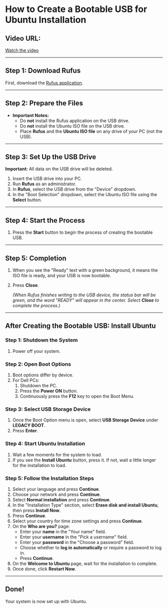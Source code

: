 # How to Create a Bootable USB for Ubuntu Installation

## Video URL:
[Watch the video](https://youtu.be/weJGM29CIkY)

---

## Step 1: Download Rufus

First, download the [Rufus application](https://rufus.ie/en/).

---

## Step 2: Prepare the Files

- **Important Notes:**
  - Do **not** install the Rufus application on the USB drive.
  - Do **not** install the Ubuntu ISO file on the USB drive.
  - Place **Rufus** and the **Ubuntu ISO file** on any drive of your PC (not the USB).

---

## Step 3: Set Up the USB Drive

**Important:** All data on the USB drive will be deleted.

1. Insert the USB drive into your PC.
2. Run **Rufus** as an administrator.
3. In **Rufus**, select the USB drive from the "Device" dropdown.
4. In the "Boot Selection" dropdown, select the Ubuntu ISO file using the **Select** button.

---

## Step 4: Start the Process

1. Press the **Start** button to begin the process of creating the bootable USB.

---

## Step 5: Completion

1. When you see the "Ready" text with a green background, it means the ISO file is ready, and your USB is now bootable.
2. Press **Close**.

   *(When Rufus finishes writing to the USB device, the status bar will be green, and the word "READY" will appear in the center. Select **Close** to complete the process.)*

---

## After Creating the Bootable USB: Install Ubuntu

### Step 1: Shutdown the System

1. Power off your system.

### Step 2: Open Boot Options

1. Boot options differ by device.
2. For Dell PCs:
   1. Shutdown the PC.
   2. Press the **Power ON** button.
   3. Continuously press the **F12** key to open the Boot Menu.

### Step 3: Select USB Storage Device

1. Once the Boot Option menu is open, select **USB Storage Device** under **LEGACY BOOT**.
2. Press **Enter**.

### Step 4: Start Ubuntu Installation

1. Wait a few moments for the system to load.
2. If you see the **Install Ubuntu** button, press it. If not, wait a little longer for the installation to load.

### Step 5: Follow the Installation Steps

1. Select your language and press **Continue**.
2. Choose your network and press **Continue**.
3. Select **Normal installation** and press **Continue**.
4. In the "Installation Type" section, select **Erase disk and install Ubuntu**, then press **Install Now**.
5. Press **Continue**.
6. Select your country for time zone settings and press **Continue**.
7. On the **Who are you?** page:
   - Enter your **name** in the "Your name" field.
   - Enter your **username** in the "Pick a username" field.
   - Enter your **password** in the "Choose a password" field.
   - Choose whether to **log in automatically** or require a password to log in.
   - Press **Continue**.
8. On the **Welcome to Ubuntu** page, wait for the installation to complete.
9. Once done, click **Restart Now**.

---

## Done!

Your system is now set up with Ubuntu.

